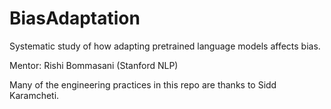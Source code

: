 # BiasAdaptation
Systematic study of how adapting pretrained language models affects bias.

Mentor: Rishi Bommasani (Stanford NLP)

Many of the engineering practices in this repo are thanks to Sidd Karamcheti. 
